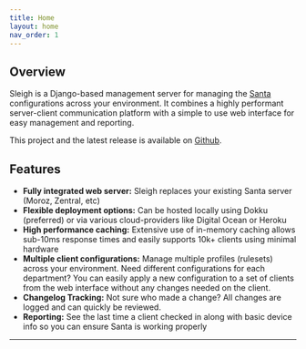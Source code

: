```yaml
---
title: Home
layout: home
nav_order: 1
---
```

## Overview
Sleigh is a Django-based management server for managing the [Santa](https://northpole.dev/) configurations across your environment.  It combines a highly performant server-client communication platform with a simple to use web interface for easy management and reporting.

This project and the latest release is available on [Github](https://github.com/clreinki/sleigh).

## Features
* **Fully integrated web server:** Sleigh replaces your existing Santa server (Moroz, Zentral, etc)
* **Flexible deployment options:** Can be hosted locally using Dokku (preferred) or via various cloud-providers like Digital Ocean or Heroku
* **High performance caching:** Extensive use of in-memory caching allows sub-10ms response times and easily supports 10k+ clients using minimal hardware
* **Multiple client configurations:** Manage multiple profiles (rulesets) across your environment.  Need different configurations for each department?  You can easily apply a new configuration to a set of clients from the web interface without any changes needed on the client.
* **Changelog Tracking:** Not sure who made a change?  All changes are logged and can quickly be reviewed.
* **Reporting:** See the last time a client checked in along with basic device info so you can ensure Santa is working properly

----
